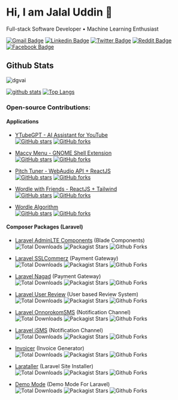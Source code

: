 # Hi, I am Jalal Uddin 👋
Full-stack Software Developer &bull; Machine Learning Enthusiast 

[![Gmail Badge](https://img.shields.io/badge/-Mail%20Me-c14438?style=flat&logo=Gmail&logoColor=white)](mailto:dgvai.hridoy@gmail.com) [![Linkedin Badge](https://img.shields.io/badge/-LinkedIn-0072b1?style=flat&logo=Linkedin&logoColor=white)](https://linkedin.com/in/dgvai/)  [![Twitter Badge](https://img.shields.io/badge/Twitter-1DA1F2?style=flat&logo=twitter&logoColor=white)](https://twitter.com/dgvai/)  [![Reddit Badge](https://img.shields.io/badge/Reddit-FF4500?style=flat&logo=reddit&logoColor=white)](https://reddit.com/u/dgvai/)  [![Facebook Badge](https://img.shields.io/badge/Facebook-1877F2?style=flat&logo=facebook&logoColor=white)](https://facebook.com/dgvai.hridoy/) 

</p>

## Github Stats

<p align=left> <img src=https://komarev.com/ghpvc/?username=dgvai alt=dgvai /></p>

[![github stats](https://github-readme-stats.vercel.app/api?username=dgvai)](https://github.com/anuraghazra/github-readme-stats) 
[![Top Langs](https://github-readme-stats.vercel.app/api/top-langs/?username=dgvai&layout=compact)](https://github.com/dgvai/github-readme-stats)

### Open-source Contributions:

#### Applications

- [YTubeGPT - AI Assistant for YouTube](https://github.com/dgvai/YTube-GPT/)  
   [![GitHub stars](https://badgen.net/github/stars/dgvai/YTube-GPT)](https://github.com/dgvai/YTube-GPT/)  [![GitHub forks](https://badgen.net/github/forks/dgvai//YTube-GPT)](https://github.com/dgvai/YTube-GPT/)

- [Maccy Menu - GNOME Shell Extension](https://github.com/dgvai/maccymenu-gnome-shell-ext/)  
   [![GitHub stars](https://badgen.net/github/stars/dgvai/maccymenu-gnome-shell-ext)](https://github.com/dgvai/maccymenu-gnome-shell-ext/)  [![GitHub forks](https://badgen.net/github/forks/dgvai/maccymenu-gnome-shell-ext)](https://github.com/dgvai/maccymenu-gnome-shell-ext/) 

 - [Pitch Tuner - WebAudio API + ReactJS](https://github.com/dgvai/webaudio-pitch-tuner/)  
   [![GitHub stars](https://badgen.net/github/stars/dgvai/webaudio-pitch-tuner)](https://github.com/dgvai/webaudio-pitch-tuner/)  [![GitHub forks](https://badgen.net/github/forks/dgvai/webaudio-pitch-tuner)](https://github.com/dgvai/webaudio-pitch-tuner/)  

 - [Wordle with Friends - ReactJS + Tailwind](https://github.com/dgvai/wordle-with-friends/)  
   [![GitHub stars](https://badgen.net/github/stars/dgvai/wordle-with-friends)](https://github.com/dgvai/wordle-with-friends/)  [![GitHub forks](https://badgen.net/github/forks/dgvai/wordle-with-friends)](https://github.com/dgvai/wordle-with-friends/)  

 - [Wordle Algorithm](https://github.com/dgvai/wordle-algorithm/)  
   [![GitHub stars](https://badgen.net/github/stars/dgvai/wordle-algorithm)](https://github.com/dgvai/wordle-algorithm/)  [![GitHub forks](https://badgen.net/github/forks/dgvai/wordle-algorithm)](https://github.com/dgvai/wordle-algorithm/)  

#### Composer Packages (Laravel)
 - <a href="https://github.com/dgvai/laravel-adminlte-components">  Laravel AdminLTE Components</a> (Blade Components)  
 <img alt="Total Downloads" src="https://poser.pugx.org/dgvai/laravel-adminlte-components/downloads"> <img alt="Packagist Stars" src="https://img.shields.io/packagist/stars/dgvai/laravel-adminlte-components"> <img alt="Github Forks" src="https://img.shields.io/github/forks/dgvai/laravel-adminlte-components"> 

 - <a href="https://github.com/dgvai/laravel-sslcommerz">  Laravel SSLCommerz</a> (Payment Gateway)  
 <img alt="Total Downloads" src="https://poser.pugx.org/dgvai/laravel-sslcommerz/downloads"> <img alt="Packagist Stars" src="https://img.shields.io/packagist/stars/dgvai/laravel-sslcommerz"> <img alt="Github Forks" src="https://img.shields.io/github/forks/dgvai/laravel-sslcommerz"> 

 - <a href="https://github.com/dgvai/laravel-nagad">  Laravel Nagad</a> (Payment Gateway)  
 <img alt="Total Downloads" src="https://poser.pugx.org/dgvai/laravel-nagad/downloads"> <img alt="Packagist Stars" src="https://img.shields.io/packagist/stars/dgvai/laravel-nagad"> <img alt="Github Forks" src="https://img.shields.io/github/forks/dgvai/laravel-nagad"> 
 
 -  <a href="https://github.com/dgvai/laravel-user-review">  Laravel User Review</a> (User based Review System)  
 <img alt="Total Downloads" src="https://poser.pugx.org/dgvai/laravel-user-review/downloads"> <img alt="Packagist Stars" src="https://img.shields.io/packagist/stars/dgvai/laravel-user-review"> <img alt="Github Forks" src="https://img.shields.io/github/forks/dgvai/laravel-user-review">

 - <a href="https://github.com/dgvai/laravel-notification-channel-onnorokomsms"> Laravel OnnorokomSMS</a> (Notification Channel)  
 <img alt="Total Downloads" src="https://poser.pugx.org/dgvai/laravel-notification-channel-onnorokomsms/downloads"> <img alt="Packagist Stars" src="https://img.shields.io/packagist/stars/dgvai/laravel-notification-channel-onnorokomsms"> <img alt="Github Forks" src="https://img.shields.io/github/forks/dgvai/laravel-notification-channel-onnorokomsms"> 

 - <a href="https://github.com/dgvai/laravel-notification-channel-isms"> Laravel iSMS</a> (Notification Channel)  
 <img alt="Total Downloads" src="https://poser.pugx.org/dgvai/laravel-notification-channel-isms/downloads"> <img alt="Packagist Stars" src="https://img.shields.io/packagist/stars/dgvai/laravel-notification-channel-isms">  <img alt="Github Forks" src="https://img.shields.io/github/forks/dgvai/laravel-notification-channel-isms"> 

 - <a href="https://github.com/dgvai/laravel-invoicer"> Invoicer</a> (Invoice Generator)   
 <img alt="Total Downloads" src="https://poser.pugx.org/dgvai/laravel-invoicer/downloads"> <img alt="Packagist Stars" src="https://img.shields.io/packagist/stars/dgvai/laravel-invoicer"> <img alt="Github Forks" src="https://img.shields.io/github/forks/dgvai/laravel-invoicer"> 

 - <a href="https://github.com/dgvai/larataller"> Larataller</a> (Laravel Site Installer)  
 <img alt="Total Downloads" src="https://poser.pugx.org/dgvai/larataller/downloads"> <img alt="Packagist Stars" src="https://img.shields.io/packagist/stars/dgvai/larataller"> <img alt="Github Forks" src="https://img.shields.io/github/forks/dgvai/larataller"> 

 - <a href="https://github.com/dgvai/laravel-demo-mode"> Demo Mode</a> (Demo Mode For Laravel)   
 <img alt="Total Downloads" src="https://poser.pugx.org/dgvai/laravel-demo-mode/downloads"> <img alt="Packagist Stars" src="https://img.shields.io/packagist/stars/dgvai/laravel-demo-mode"> <img alt="Github Forks" src="https://img.shields.io/github/forks/dgvai/laravel-demo-mode"> 

